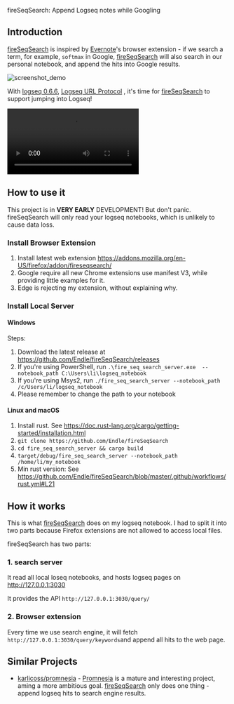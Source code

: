 fireSeqSearch: Append Logseq notes while Googling

Introduction
--------
[fireSeqSearch](https://github.com/Endle/fireSeqSearch) is inspired by [Evernote](https://evernote.com)'s browser extension - if we search a term, for example, `softmax` in Google, [fireSeqSearch](https://github.com/Endle/fireSeqSearch) will also search in our personal notebook, and append the hits into Google results.


![screenshot_demo](https://user-images.githubusercontent.com/3221521/168455027-965da612-b783-4d92-83e2-4cd7b4830a43.png)


With [logseq 0.6.6](https://discuss.logseq.com/t/done-deep-linking-or-url-scheme-allow-linking-to-logseq-pages-from-outside-the-app/3146/26?u=endle), [Logseq URL Protocol](http://discordapp.com/channels/725182569297215569/756886540038438992/965024044183339088) ,  it's time for [fireSeqSearch](https://github.com/Endle/fireSeqSearch) to support jumping into Logseq!


<video src="https://user-images.githubusercontent.com/3221521/168455012-e1183f62-4682-4230-84e7-8a461d8985a0.mp4"></video>







How to use it
------------------
This project is in **VERY EARLY** DEVELOPMENT! But don't panic. fireSeqSearch will only read your logseq notebooks, which is unlikely to cause data loss.

### Install Browser Extension  
1. Install latest web extension <https://addons.mozilla.org/en-US/firefox/addon/fireseqsearch/>   
2. Google require all new Chrome extensions use manifest V3, while providing little examples for it.  
3. Edge is rejecting my extension, without explaining why.   

### Install Local Server

#### Windows
Steps:  
1. Download the latest release at <https://github.com/Endle/fireSeqSearch/releases>
2. If you're using PowerShell, run `.\fire_seq_search_server.exe  --notebook_path C:\Users\li\logseq_notebook`
3. If you're using Msys2, run `./fire_seq_search_server --notebook_path /c/Users/li/logseq_notebook`
4. Please remember to change the path to your notebook

#### Linux and macOS
1. Install rust. See https://doc.rust-lang.org/cargo/getting-started/installation.html
2. `git clone https://github.com/Endle/fireSeqSearch`
3. `cd fire_seq_search_server && cargo build`
4. `target/debug/fire_seq_search_server --notebook_path /home/li/my_notebook`
5. Min rust version: See https://github.com/Endle/fireSeqSearch/blob/master/.github/workflows/rust.yml#L21


How it works
---------
This is what [fireSeqSearch](https://github.com/Endle/fireSeqSearch) does on my logseq notebook. I had to split it into two parts because Firefox extensions are not allowed to access local files.

fireSeqSearch has two parts:

### 1. search server
It read all local loseq notebooks, and hosts logseq pages on http://127.0.0.1:3030

It provides the API `http://127.0.0.1:3030/query/`


### 2. Browser extension
Every time we use search engine, it will fetch `http://127.0.0.1:3030/query/keywords`and append all hits to the web page.


Similar Projects
--------------
* [karlicoss/promnesia](https://github.com/karlicoss/promnesia)  - [Promnesia](https://github.com/karlicoss/promnesia) is a mature and interesting project, aming a more ambitious goal. [fireSeqSearch](https://github.com/Endle/fireSeqSearch) only does one thing - append logseq hits to search engine results.
